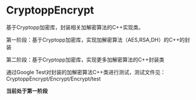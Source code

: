 # CryptoppEncrypt
基于Cryptopp加密库，封装相关加解密算法的C++实现类。

第一阶段：基于Cryptopp加密库，实现加解密算法（AES,RSA,DH）的C++的封装

第二阶段：基于Cryptopp加密库，实现更多加解密算法的C++封装类

通过Google Test对封装的加解密算法C++类进行测试，测试文件见：CryptoppEncrypt/Encrypt/Encrypt/test

**当前处于第一阶段**